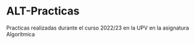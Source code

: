 # ALT-Practicas
Practicas realizadas durante el curso 2022/23 en la UPV en la asignatura Algorítmica
